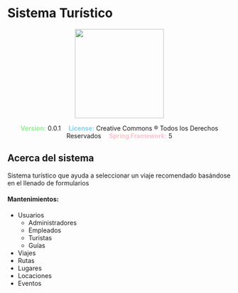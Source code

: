 # Sistema Turístico
<p align="center">
	<img src="https://svgsilh.com/svg/312564.svg" width="200">
</p>

<div align="center">
	<p>
		<b style="color:lightgreen">Version:</b> 0.0.1&emsp;
		<b style="color:skyblue">License:</b> Creative Commons  ® Todos los Derechos Reservados&emsp;
		<b style="color:pink">Spring Framework:</b> 5
	</p>
</div>

## Acerca del sistema
Sistema turístico que ayuda a seleccionar un viaje recomendado basándose en el llenado de formularios

#### Mantenimientos:
- Usuarios
    - Administradores
    - Empleados
    - Turistas
    - Guías
- Viajes
- Rutas
- Lugares
- Locaciones
- Eventos
